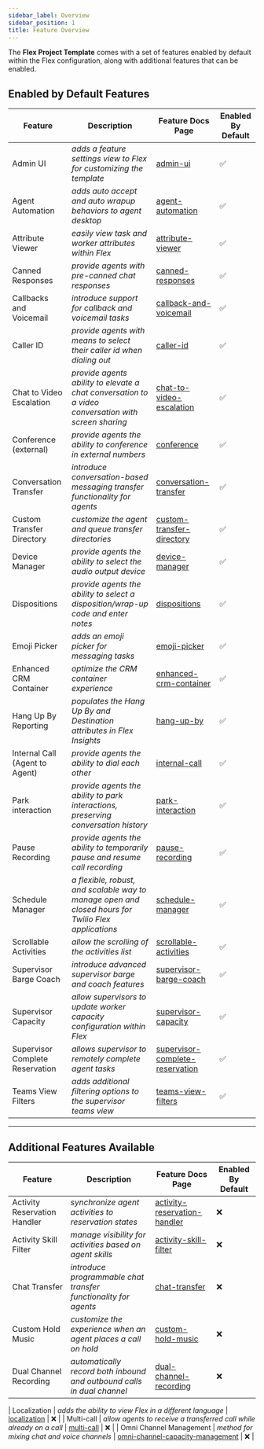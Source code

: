 ```yaml
---
sidebar_label: Overview
sidebar_position: 1
title: Feature Overview
---
```


The **Flex Project Template** comes with a set of features enabled by default within the Flex configuration, along with additional features that can be enabled.

## Enabled by Default Features

| Feature                         | Description                                                                 | Feature Docs Page                                                                           | Enabled By Default |
| ------------------------------- | --------------------------------------------------------------------------- | ------------------------------------------------------------------------------------------- | ------------------ |
| Admin UI                        | _adds a feature settings view to Flex for customizing the template_         | [admin-ui](/feature-library/flex-v2/admin-ui)                                               | ✅                 |
| Agent Automation                | _adds auto accept and auto wrapup behaviors to agent desktop_               | [agent-automation](/feature-library/flex-v2/agent-automation)                               | ✅                 |
| Attribute Viewer                | _easily view task and worker attributes within Flex_                        | [attribute-viewer](/feature-library/flex-v2/attribute-viewer)                               | ✅                 |
| Canned Responses               | _provide agents with pre-canned chat responses_                                                     | [canned-responses](/feature-library/flex-v2/canned-responses)                                 | ✅                 |
| Callbacks and Voicemail         | _introduce support for callback and voicemail tasks_                        | [callback-and-voicemail](/feature-library/flex-v2/callback-and-voicemail)                   | ✅                 |
| Caller ID                       | _provide agents with means to select their caller id when dialing out_      | [caller-id](/feature-library/flex-v2/caller-id)                                             | ✅                 |
| Chat to Video Escalation       | _provide agents ability to elevate a chat conversation to a video conversation with screen sharing_ | [chat-to-video-escalation](/feature-library/flex-v2/chat-to-video-escalation)                 | ✅                 |
| Conference (external)           | _provide agents the ability to conference in external numbers_              | [conference](/feature-library/flex-v2/conference)                                           | ✅                 |
| Conversation Transfer          | _introduce conversation-based messaging transfer functionality for agents_                          | [conversation-transfer](/feature-library/flex-v2/conversation-transfer)                       | ✅                 |
| Custom Transfer Directory       | _customize the agent and queue transfer directories_                        | [custom-transfer-directory](/feature-library/flex-v2/custom-transfer-directory)             | ✅                 |
| Device Manager                  | _provide agents the ability to select the audio output device_              | [device-manager](/feature-library/flex-v2/device-manager)                                   | ✅                 |
| Dispositions                   | _provide agents the ability to select a disposition/wrap-up code and enter notes_                   | [dispositions](/feature-library/flex-v2/dispositions)                                         | ✅                |
| Emoji Picker                    | _adds an emoji picker for messaging tasks_                                  | [emoji-picker](/feature-library/flex-v2/emoji-picker)                                       | ✅                 |
| Enhanced CRM Container         | _optimize the CRM container experience_                                                             | [enhanced-crm-container](/feature-library/flex-v2/enhanced-crm-container)                     | ✅                |
| Hang Up By Reporting           | _populates the Hang Up By and Destination attributes in Flex Insights_                              |     [hang-up-by](/feature-library/flex-v2/hang-up-by)                                             | ✅                 |
| Internal Call (Agent to Agent) | _provide agents the ability to dial each other_                                                     | [internal-call](/feature-library/flex-v2/internal-call)                                       | ✅                 |
| Park interaction               | _provide agents the ability to park interactions, preserving conversation history_                  | [park-interaction](/feature-library/flex-v2/park-interaction)                                 | ✅                 |
| Pause Recording                 | _provide agents the ability to temporarily pause and resume call recording_ | [pause-recording](/feature-library/flex-v2/pause-recording)                                 | ✅                 |
| Schedule Manager               | _a flexible, robust, and scalable way to manage open and closed hours for Twilio Flex applications_ | [schedule-manager](/feature-library/flex-v2/schedule-manager)                                 |✅                    |
| Scrollable Activities           | _allow the scrolling of the activities list_                                | [scrollable-activities](/feature-library/flex-v2/scrollable-activities)                     | ✅                 |
| Supervisor Barge Coach          | _introduce advanced supervisor barge and coach features_                    | [supervisor-barge-coach](/feature-library/flex-v2/supervisor-barge-coach)                   | ✅                 |
| Supervisor Capacity             | _allow supervisors to update worker capacity configuration within Flex_     | [supervisor-capacity](/feature-library/flex-v2/supervisor-capacity)                         | ✅                 |
| Supervisor Complete Reservation | _allows supervisor to remotely complete agent tasks_                        | [supervisor-complete-reservation](/feature-library/flex-v2/supervisor-complete-reservation) | ✅                 |
| Teams View Filters              | _adds additional filtering options to the supervisor teams view_            | [teams-view-filters](/feature-library/flex-v2/teams-view-filters)                           | ✅                 |








---

## Additional Features Available

| Feature                        | Description                                                                                         | Feature Docs Page                                                                             | Enabled By Default |
| ------------------------------ | --------------------------------------------------------------------------------------------------- | --------------------------------------------------------------------------------------------- | ------------------ |
| Activity Reservation Handler   | _synchronize agent activities to reservation states_                                                | [activity-reservation-handler](/feature-library/flex-v2/activity-reservation-handler)         | ❌                 |
| Activity Skill Filter          | _manage visibility for activities based on agent skills_                                            | [activity-skill-filter](/feature-library/flex-v2/activity-skill-filter)                       | ❌                 |
| Chat Transfer                  | _introduce programmable chat transfer functionality for agents_                                     | [chat-transfer](/feature-library/flex-v2/chat-transfer)                                       | ❌                 |
| Custom Hold Music              | _customize the experience when an agent places a call on hold_                                      | [custom-hold-music](/feature-library/flex-v2/custom-hold-music)                               | ❌                 |
| Dual Channel Recording         | _automatically record both inbound and outbound calls in dual channel_                              | [dual-channel-recording](/feature-library/flex-v2/dual-channel-recording)                     | ❌                 |

| Localization                    | _adds the ability to view Flex in a different language_                     |                          [localization](/feature-library/flex-v2/localization)                                       | ❌                 |
| Multi-call                     | _allow agents to receive a transferred call while already on a call_                                |      [multi-call](/feature-library/flex-v2/multi-call)                                             | ❌                 |
| Omni Channel Management        | _method for mixing chat and voice channels_                                                         | [omni-channel-capacity-management](/feature-library/flex-v2/omni-channel-capacity-management) | ❌                 |

